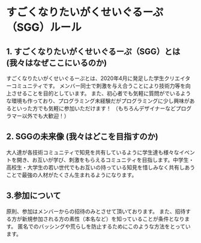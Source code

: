 # すごくなりたいがくせいぐるーぷ（SGG）ルール

## 1. すごくなりたいがくせいぐるーぷ（SGG）とは (我々はなぜここにいるのか)

すごくなりたいがくせいぐるーぷとは、2020年4月に発足した学生クリエイターコミュニティです。
メンバー同士で刺激を与え合うことにより技術力等を向上させることを目的としています。
また、初心者でも気軽に質問がでいるような環境も作っており、プログラミング未経験だがプログラミングに少し興味があるといった方でも気軽に参加いただけます！
（もちろんデザイナーなどプログラマー以外でも大歓迎！）

## 2. SGGの未来像 (我々はどこを目指すのか)
大人達が各技術コミュニティで知見を共有しているように学生達も様々なイベントを開き、お互いが学び、刺激をもらえるコミュニティを目指します。中学生・高校生・大学生の若い世代でもお互いの持っている知見を惜しみなく共有しあうことで最強の人材がたくさん生まれるようになります。

## 3.参加について
原則、参加はメンバーからの招待のみとさせて頂いております。
また、招待する方が新規参加される方の素性（本名など）を知っていることが条件となります。
匿名でのバッシングや荒らしを防止するためにこのような方法をとっています。
